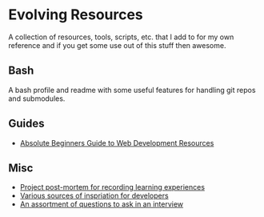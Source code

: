 # Evolving Resources

A collection of resources, tools, scripts, etc. that I add to for my own reference and if you get some use out of this stuff then awesome.

## Bash
A bash profile and readme with some useful features for handling git repos and submodules.

## Guides

- [Absolute Beginners Guide to Web Development Resources](https://github.com/jenniferlynparsons/evolving-resources/blob/master/guides/absolute-beginners.md)

## Misc

- [Project post-mortem for recording learning experiences](https://github.com/jenniferlynparsons/evolving-resources/blob/master/misc/project-post-mortem.md)
- [Various sources of inspriation for developers](https://github.com/jenniferlynparsons/evolving-resources/blob/master/misc/inspiration.md)
- [An assortment of questions to ask in an interview](https://github.com/jenniferlynparsons/evolving-resources/blob/master/misc/process-interview-questions.md)